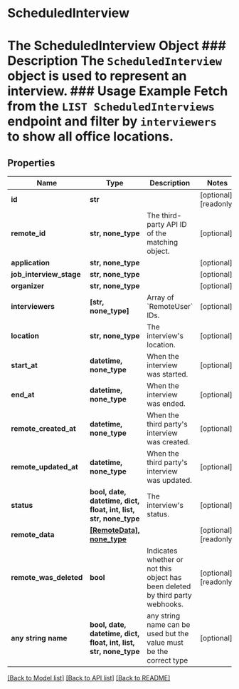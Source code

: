 # ScheduledInterview

# The ScheduledInterview Object ### Description The `ScheduledInterview` object is used to represent an interview. ### Usage Example Fetch from the `LIST ScheduledInterviews` endpoint and filter by `interviewers` to show all office locations.

## Properties
Name | Type | Description | Notes
------------ | ------------- | ------------- | -------------
**id** | **str** |  | [optional] [readonly] 
**remote_id** | **str, none_type** | The third-party API ID of the matching object. | [optional] 
**application** | **str, none_type** |  | [optional] 
**job_interview_stage** | **str, none_type** |  | [optional] 
**organizer** | **str, none_type** |  | [optional] 
**interviewers** | **[str, none_type]** | Array of &#x60;RemoteUser&#x60; IDs. | [optional] 
**location** | **str, none_type** | The interview&#39;s location. | [optional] 
**start_at** | **datetime, none_type** | When the interview was started. | [optional] 
**end_at** | **datetime, none_type** | When the interview was ended. | [optional] 
**remote_created_at** | **datetime, none_type** | When the third party&#39;s interview was created. | [optional] 
**remote_updated_at** | **datetime, none_type** | When the third party&#39;s interview was updated. | [optional] 
**status** | **bool, date, datetime, dict, float, int, list, str, none_type** | The interview&#39;s status. | [optional] 
**remote_data** | [**[RemoteData], none_type**](RemoteData.md) |  | [optional] [readonly] 
**remote_was_deleted** | **bool** | Indicates whether or not this object has been deleted by third party webhooks. | [optional] [readonly] 
**any string name** | **bool, date, datetime, dict, float, int, list, str, none_type** | any string name can be used but the value must be the correct type | [optional]

[[Back to Model list]](../README.md#documentation-for-models) [[Back to API list]](../README.md#documentation-for-api-endpoints) [[Back to README]](../README.md)


